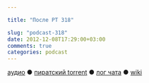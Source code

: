```yaml
---

title: "После РТ 318"

slug: "podcast-318"
date: 2012-12-08T17:29:00+03:00
comments: true
categories: podcast
---
```

[аудио](http://cdn.radio-t.com/rt318post.mp3) ● [пиратский torrent](http://pirates.radio-t.com/torrents/rt318post.mp3.torrent) ● [лог чата](http://chat.radio-t.com/logs/radio-t-318.html) ● [wiki](http://wiki.radio-t.com/%D0%9F%D0%BE%D1%81%D0%BB%D0%B5_%D0%A0%D0%A2_318) <audio src="http://cdn.radio-t.com/rt318post.mp3" preload="none">
